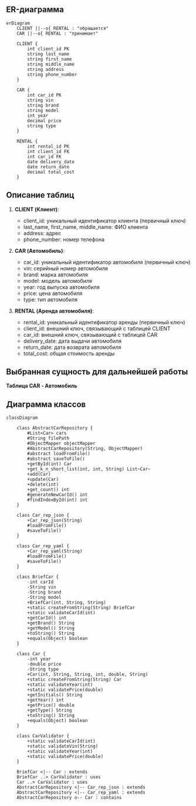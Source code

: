## ER-диаграмма

```mermaid
erDiagram
    CLIENT ||--o{ RENTAL : "обращается"
    CAR ||--o{ RENTAL : "принимает"

    CLIENT {
        int client_id PK
        string last_name
        string first_name
        string middle_name
        string address
        string phone_number
    }

    CAR {
        int car_id PK
        string vin
        string brand
        string model
        int year
        decimal price
        string type
    }

    RENTAL {
        int rental_id PK
        int client_id FK
        int car_id FK
        date delivery_date
        date return_date
        decimal total_cost
    }
```

## Описание таблиц

1. **CLIENT (Клиент)**:
   - client_id: уникальный идентификатор клиента (первичный ключ)
   - last_name, first_name, middle_name: ФИО клиента
   - address: адрес
   - phone_number: номер телефона

2. **CAR (Автомобиль)**:
   - car_id: уникальный идентификатор автомобиля (первичный ключ)
   - vin: серийный номер автомобиля
   - brand: марка автомобиля
   - model: модель автомобиля
   - year: год выпуска автомобиля
   - price: цена автомобиля
   - type: тип автомобиля

3. **RENTAL (Аренда автомобиля)**:
   - rental_id: уникальный идентификатор аренды (первичный ключ)
   - client_id: внешний ключ, связывающий с таблицей CLIENT
   - car_id: внешний ключ, связывающий с таблицей CAR
   - delivery_date: дата выдачи автомобиля
   - return_date: дата возврата автомобиля
   - total_cost: общая стоимость аренды

## Выбранная сущность для дальнейшей работы
**Таблица CAR - Автомобиль**

## Диаграмма классов
```mermaid
classDiagram

    class AbstractCarRepository {
        #List<Car> cars
        #String filePath
        #ObjectMapper objectMapper
        #AbstractCarRepository(String, ObjectMapper)
        #abstract loadFromFile()
        #abstract saveToFile()
        +getById(int) Car
        +get_k_n_short_list(int, int, String) List~Car~
        +add(Car)
        +update(Car)
        +delete(int)
        +get_count() int
        #generateNewCarId() int
        #findIndexById(int) int
    }

    class Car_rep_json {
        +Car_rep_json(String)
        #loadFromFile()
        #saveToFile()
    }

    class Car_rep_yaml {
        +Car_rep_yaml(String)
        #loadFromFile()
        #saveToFile()
    }

    class BriefCar {
        -int carId
        -String vin
        -String brand
        -String model
        +BriefCar(int, String, String)
        +static createFromString(String) BriefCar
        +static validateCarId(int)
        +getCarId() int
        +getBrand() String
        +getModel() String
        +toString() String
        +equals(Object) boolean
    }

    class Car {
        -int year
        -double price
        -String type
        +Car(int, String, String, int, double, String)
        +static createFromString(String) Car
        +static validateYear(int)
        +static validatePrice(double)
        +getInitials() String
        +getYear() int
        +getPrice() double
        +getType() String
        +toString() String
        +equals(Object) boolean
    }

    class CarValidator {
        +static validateCarId(int)
        +static validateVin(String)
        +static validateYear(int)
        +static validatePrice(double)
    }

    BriefCar <|-- Car : extends
    BriefCar ..> CarValidator : uses
    Car ..> CarValidator : uses
    AbstractCarRepository <|-- Car_rep_json : extends
    AbstractCarRepository <|-- Car_rep_yaml : extends
    AbstractCarRepository o-- Car : contains
```

